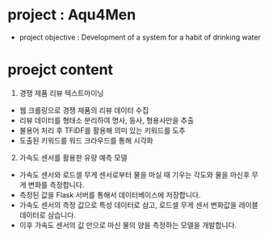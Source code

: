 # project : Aqu4Men
- project objective : Development of a system for a habit of drinking water

# proejct content
1. 경쟁 제품 리뷰 텍스트마이닝
- 웹 크롤링으로 경쟁 제품의 리뷰 데이터 수집
- 리뷰 데이터를 형태소 분리하여 명사, 동사, 형용사만을 추출
- 불용어 처리 후 TFiDF를 활용해 의미 있는 키워드를 도추
- 도출된 키워드를 워드 크라우드를 통해 시각화

2. 가속도 센서를 활용한 유량 예측 모델
- 가속도 센서와 로드셀 무게 센서로부터 물을 마실 때 기우는 각도와 물을 마신후 무게 변화를 측정합니다.
- 측정된 값을 Flask 서버를 통해서 데이터베이스에 저장합니다.
- 가속도 센서의 측정 값으로 특성 데이터로 삼고, 로드셀 무게 센서 변화값을 레이블 데이터로 삼습니다.
- 이후 가속도 센서의 값 만으로 마신 물의 양을 측정하는 모델을 개발합니다.
